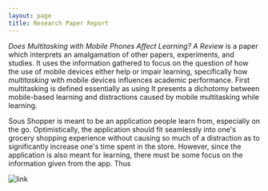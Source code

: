 ```yaml
---
layout: page
title: Research Paper Report
---
```


*Does Multitasking with Mobile Phones Affect Learning? A Review* is a paper which interprets an amalgamation of other papers, experiments, and studies. It uses the information gathered to focus on the question of how the use of mobile devices either help or impair learning, specifically how *multitasking* with mobile devices influences academic performance. First multitasking is defined essentially as using
It presents a dichotomy between mobile-based learning and distractions caused by mobile multitasking while learning.


Sous Shopper is meant to be an application people learn from, especially on the go. Optimistically, the application should fit seamlessly into one's grocery shopping experience without causing so much of a distraction as to significantly increase one's time spent in the store. However, since the application is also meant for learning, there must be some focus on the information given from the app. Thus

![link](https://www.sciencedirect.com/science/article/pii/S0747563215300595)
